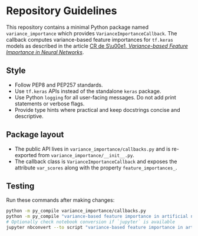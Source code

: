 # Repository Guidelines

This repository contains a minimal Python package named `variance_importance` which provides `VarianceImportanceCallback`. The callback computes variance-based feature importances for `tf.keras` models as described in the article [CR de S\u00e1, *Variance-based Feature Importance in Neural Networks*](https://doi.org/10.1007/978-3-030-33778-0_24).

## Style
- Follow PEP8 and PEP257 standards.
- Use `tf.keras` APIs instead of the standalone `keras` package.
- Use Python `logging` for all user-facing messages. Do not add print statements or verbose flags.
- Provide type hints where practical and keep docstrings concise and descriptive.

## Package layout
- The public API lives in `variance_importance/callbacks.py` and is re-exported from `variance_importance/__init__.py`.
- The callback class is `VarianceImportanceCallback` and exposes the attribute `var_scores` along with the property `feature_importances_`.

## Testing
Run these commands after making changes:

```bash
python -m py_compile variance_importance/callbacks.py
python -m py_compile "variance-based feature importance in artificial neural networks.ipynb" 2>&1 | head
# Optionally check notebook conversion if `jupyter` is available
jupyter nbconvert --to script "variance-based feature importance in artificial neural networks.ipynb" --stdout | head
```

